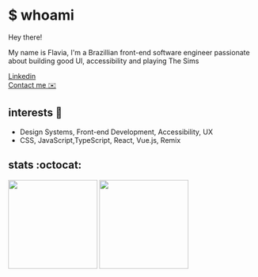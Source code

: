 # $ whoami

Hey there! 

My name is Flavia, I'm a Brazillian front-end software engineer passionate about building good UI, accessibility and playing The Sims <img src="https://user-images.githubusercontent.com/18708262/178744417-e7e42204-a4e6-44df-858d-e1789de90e20.png" alt="" width="10"/>

<p>
  <a href="https://www.linkedin.com/in/flavianunesm/">Linkedin</a><br/>
  <a href="mailto:contato@flavianunes.dev.dev">Contact me ✉️</a>
</p>



## interests :book:
-  Design Systems, Front-end Development, Accessibility, UX
-  CSS, JavaScript,TypeScript, React, Vue.js, Remix


## stats :octocat:

<span>
  <img height="180em" src="https://github-readme-stats.vercel.app/api?username=flavianunes&show_icons=true&count_private=true" />
  <img height="180em" src="https://github-readme-stats.vercel.app/api/top-langs/?username=flavianunes&layout=compact&count_private=true&exclude_repo=escape-covid" />
 </span>



<!-- # Hello, folks! <img src="https://raw.githubusercontent.com/MartinHeinz/MartinHeinz/master/wave.gif" width="30px">

I'm an UI Engineer @ Avenue Code with a bachelor's degree in Computer Science.


[![Linkedin: flanunes](https://img.shields.io/badge/-flanunes-blue?style=flat-square&logo=Linkedin&logoColor=white&link=https://www.linkedin.com/in/flanunes/)](https://www.linkedin.com/in/flanunes/)
[![GitHub flavianunes](https://img.shields.io/github/followers/flavianunes?label=follow&style=social)](https://github.com/flavianunes)
```typescript
const flavia = {
  pronouns: "she" | "her",
  code: ["JavaScript", "TypeScript", "HTML", "CSS", "SCSS"],
  tools: [React, Vue, Node, Storybook, Styled-Components, JSS, Jest],
  architecture: ["microservices", "event-driven", "design system pattern"],
  languages: ["english", "brazilian portuguese"]
}
```

## About me  

```javascript
const flavia = {
  pronouns: "she" | "her",
  code: ["Javascript", "Typescript", "HTML", "CSS", "SCSS"],
  tools: [React, Vue, Node, Storybook, Styled-Components, JSS, Jest],
  architecture: ["microservices", "event-driven", "design system pattern"],
  languages: ["english", "brazilian portuguese"]
}
```
<span>
  <img height="180em" src="https://github-readme-stats.vercel.app/api?username=flavianunes&show_icons=true" />
  <img height="180em" src="https://github-readme-stats.vercel.app/api/top-langs/?username=flavianunes&layout=compact" />
 </span>
  -->
